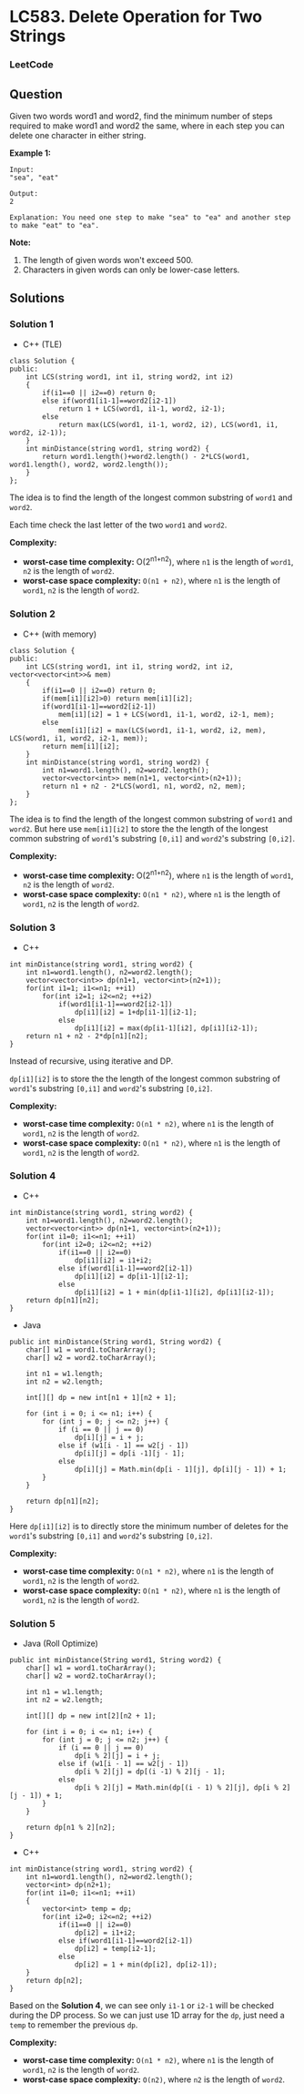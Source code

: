 # LC583. Delete Operation for Two Strings

### LeetCode

## Question

Given two words word1 and word2, find the minimum number of steps required to make word1 and word2 the same, where in each step you can delete one character in either string.

**Example 1:**

```
Input: 
"sea", "eat"

Output: 
2

Explanation: You need one step to make "sea" to "ea" and another step to make "eat" to "ea".
```

**Note:**

1.	The length of given words won't exceed 500.
2.	Characters in given words can only be lower-case letters.

## Solutions

### Solution 1
* C++ (TLE)
```
class Solution {
public:
    int LCS(string word1, int i1, string word2, int i2)
    {
        if(i1==0 || i2==0) return 0;
        else if(word1[i1-1]==word2[i2-1])
            return 1 + LCS(word1, i1-1, word2, i2-1);
        else
            return max(LCS(word1, i1-1, word2, i2), LCS(word1, i1, word2, i2-1));
    }
    int minDistance(string word1, string word2) {
        return word1.length()+word2.length() - 2*LCS(word1, word1.length(), word2, word2.length());
    }
};
```

The idea is to find the length of the longest common substring of `word1` and `word2`.

Each time check the last letter of the two `word1` and `word2`. 

**Complexity:**

* **worst-case time complexity:** O(2<sup>n1+n2</sup>), where `n1` is the length of `word1`, `n2` is the length of `word2`.
* **worst-case space complexity:** `O(n1 + n2)`, where `n1` is the length of `word1`, `n2` is the length of `word2`.

### Solution 2

* C++ (with memory)
```
class Solution {
public:
    int LCS(string word1, int i1, string word2, int i2, vector<vector<int>>& mem)
    {
        if(i1==0 || i2==0) return 0;
        if(mem[i1][i2]>0) return mem[i1][i2];
        if(word1[i1-1]==word2[i2-1])
            mem[i1][i2] = 1 + LCS(word1, i1-1, word2, i2-1, mem);
        else
            mem[i1][i2] = max(LCS(word1, i1-1, word2, i2, mem), LCS(word1, i1, word2, i2-1, mem));
        return mem[i1][i2];
    }
    int minDistance(string word1, string word2) {
        int n1=word1.length(), n2=word2.length();
        vector<vector<int>> mem(n1+1, vector<int>(n2+1));
        return n1 + n2 - 2*LCS(word1, n1, word2, n2, mem);
    }
};
```

The idea is to find the length of the longest common substring of `word1` and `word2`. But here use `mem[i1][i2]` to store the the length of the longest common substring of `word1`'s substring `[0,i1]` and `word2`'s substring `[0,i2]`.

**Complexity:**

* **worst-case time complexity:** O(2<sup>n1+n2</sup>), where `n1` is the length of `word1`, `n2` is the length of `word2`.
* **worst-case space complexity:** `O(n1 * n2)`, where `n1` is the length of `word1`, `n2` is the length of `word2`.

### Solution 3

* C++
```
int minDistance(string word1, string word2) {
    int n1=word1.length(), n2=word2.length();
    vector<vector<int>> dp(n1+1, vector<int>(n2+1));
    for(int i1=1; i1<=n1; ++i1)
        for(int i2=1; i2<=n2; ++i2)
            if(word1[i1-1]==word2[i2-1])
                dp[i1][i2] = 1+dp[i1-1][i2-1];
            else
                dp[i1][i2] = max(dp[i1-1][i2], dp[i1][i2-1]);
    return n1 + n2 - 2*dp[n1][n2];
}
```

Instead of recursive, using iterative and DP.

`dp[i1][i2]` is to store the the length of the longest common substring of `word1`'s substring `[0,i1]` and `word2`'s substring `[0,i2]`.

**Complexity:**

* **worst-case time complexity:** `O(n1 * n2)`, where `n1` is the length of `word1`, `n2` is the length of `word2`.
* **worst-case space complexity:** `O(n1 * n2)`, where `n1` is the length of `word1`, `n2` is the length of `word2`.

### Solution 4
* C++
```
int minDistance(string word1, string word2) {
    int n1=word1.length(), n2=word2.length();
    vector<vector<int>> dp(n1+1, vector<int>(n2+1));
    for(int i1=0; i1<=n1; ++i1)
        for(int i2=0; i2<=n2; ++i2)
            if(i1==0 || i2==0)
                dp[i1][i2] = i1+i2;
            else if(word1[i1-1]==word2[i2-1])
                dp[i1][i2] = dp[i1-1][i2-1];
            else
                dp[i1][i2] = 1 + min(dp[i1-1][i2], dp[i1][i2-1]);
    return dp[n1][n2];
}
```

* Java
```
public int minDistance(String word1, String word2) {
    char[] w1 = word1.toCharArray();
    char[] w2 = word2.toCharArray();
    
    int n1 = w1.length;
    int n2 = w2.length;
    
    int[][] dp = new int[n1 + 1][n2 + 1];
    
    for (int i = 0; i <= n1; i++) {
        for (int j = 0; j <= n2; j++) {
            if (i == 0 || j == 0)
                dp[i][j] = i + j;
            else if (w1[i - 1] == w2[j - 1])
                dp[i][j] = dp[i -1][j - 1];
            else 
                dp[i][j] = Math.min(dp[i - 1][j], dp[i][j - 1]) + 1;
        }
    }
    
    return dp[n1][n2];
}
```

Here `dp[i1][i2]` is to directly store the minimum number of deletes for the `word1`'s substring `[0,i1]` and `word2`'s substring `[0,i2]`.

**Complexity:**

* **worst-case time complexity:** `O(n1 * n2)`, where `n1` is the length of `word1`, `n2` is the length of `word2`.
* **worst-case space complexity:** `O(n1 * n2)`, where `n1` is the length of `word1`, `n2` is the length of `word2`.

### Solution 5

* Java (Roll Optimize)
```
public int minDistance(String word1, String word2) {
    char[] w1 = word1.toCharArray();
    char[] w2 = word2.toCharArray();
    
    int n1 = w1.length;
    int n2 = w2.length;
    
    int[][] dp = new int[2][n2 + 1];
    
    for (int i = 0; i <= n1; i++) {
        for (int j = 0; j <= n2; j++) {
            if (i == 0 || j == 0)
                dp[i % 2][j] = i + j;
            else if (w1[i - 1] == w2[j - 1])
                dp[i % 2][j] = dp[(i -1) % 2][j - 1];
            else 
                dp[i % 2][j] = Math.min(dp[(i - 1) % 2][j], dp[i % 2][j - 1]) + 1;
        }
    }
    
    return dp[n1 % 2][n2];
}
```

* C++
```
int minDistance(string word1, string word2) {
    int n1=word1.length(), n2=word2.length();
    vector<int> dp(n2+1);
    for(int i1=0; i1<=n1; ++i1)
    {
        vector<int> temp = dp;
        for(int i2=0; i2<=n2; ++i2)
            if(i1==0 || i2==0)
                dp[i2] = i1+i2;
            else if(word1[i1-1]==word2[i2-1])
                dp[i2] = temp[i2-1];
            else
                dp[i2] = 1 + min(dp[i2], dp[i2-1]);
    }
    return dp[n2];
}
```

Based on the **Solution 4**, we can see only `i1-1` or `i2-1` will be checked during the DP process. So we can just use 1D array for the `dp`, just need a `temp` to remember the previous `dp`.

**Complexity:**

* **worst-case time complexity:** `O(n1 * n2)`, where `n1` is the length of `word1`, `n2` is the length of `word2`.
* **worst-case space complexity:** `O(n2)`, where `n2` is the length of `word2`.
